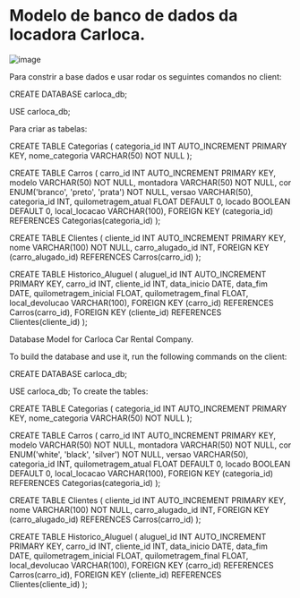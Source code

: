 # Modelo de banco de dados da locadora Carloca.

![image](https://github.com/JPDev-full/Carloca/assets/120661541/9bb3b27d-7d86-4b3e-8d25-1d282a1f1aac)


Para constrir a base dados e usar rodar os seguintes comandos no client:

CREATE DATABASE carloca_db;

USE carloca_db;

Para criar as tabelas:

CREATE TABLE Categorias (
    categoria_id INT AUTO_INCREMENT PRIMARY KEY,
    nome_categoria VARCHAR(50) NOT NULL
);

CREATE TABLE Carros (
    carro_id INT AUTO_INCREMENT PRIMARY KEY,
    modelo VARCHAR(50) NOT NULL,
    montadora VARCHAR(50) NOT NULL,
    cor ENUM('branco', 'preto', 'prata') NOT NULL,
    versao VARCHAR(50),
    categoria_id INT,
    quilometragem_atual FLOAT DEFAULT 0,
    locado BOOLEAN DEFAULT 0,
    local_locacao VARCHAR(100),
    FOREIGN KEY (categoria_id) REFERENCES Categorias(categoria_id)
);

CREATE TABLE Clientes (
    cliente_id INT AUTO_INCREMENT PRIMARY KEY,
    nome VARCHAR(100) NOT NULL,
    carro_alugado_id INT,
    FOREIGN KEY (carro_alugado_id) REFERENCES Carros(carro_id)
);

CREATE TABLE Historico_Aluguel (
    aluguel_id INT AUTO_INCREMENT PRIMARY KEY,
    carro_id INT,
    cliente_id INT,
    data_inicio DATE,
    data_fim DATE,
    quilometragem_inicial FLOAT,
    quilometragem_final FLOAT,
    local_devolucao VARCHAR(100),
    FOREIGN KEY (carro_id) REFERENCES Carros(carro_id),
    FOREIGN KEY (cliente_id) REFERENCES Clientes(cliente_id)
);

Database Model for Carloca Car Rental Company.

To build the database and use it, run the following commands on the client:

CREATE DATABASE carloca_db;

USE carloca_db;
To create the tables:

CREATE TABLE Categorias (
    categoria_id INT AUTO_INCREMENT PRIMARY KEY,
    nome_categoria VARCHAR(50) NOT NULL
);

CREATE TABLE Carros (
    carro_id INT AUTO_INCREMENT PRIMARY KEY,
    modelo VARCHAR(50) NOT NULL,
    montadora VARCHAR(50) NOT NULL,
    cor ENUM('white', 'black', 'silver') NOT NULL,
    versao VARCHAR(50),
    categoria_id INT,
    quilometragem_atual FLOAT DEFAULT 0,
    locado BOOLEAN DEFAULT 0,
    local_locacao VARCHAR(100),
    FOREIGN KEY (categoria_id) REFERENCES Categorias(categoria_id)
);

CREATE TABLE Clientes (
    cliente_id INT AUTO_INCREMENT PRIMARY KEY,
    nome VARCHAR(100) NOT NULL,
    carro_alugado_id INT,
    FOREIGN KEY (carro_alugado_id) REFERENCES Carros(carro_id)
);

CREATE TABLE Historico_Aluguel (
    aluguel_id INT AUTO_INCREMENT PRIMARY KEY,
    carro_id INT,
    cliente_id INT,
    data_inicio DATE,
    data_fim DATE,
    quilometragem_inicial FLOAT,
    quilometragem_final FLOAT,
    local_devolucao VARCHAR(100),
    FOREIGN KEY (carro_id) REFERENCES Carros(carro_id),
    FOREIGN KEY (cliente_id) REFERENCES Clientes(cliente_id)
);
